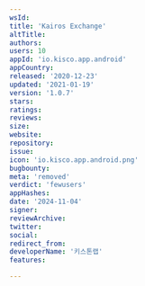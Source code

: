 ```yaml
---
wsId: 
title: 'Kairos Exchange'
altTitle: 
authors: 
users: 10
appId: 'io.kisco.app.android'
appCountry: 
released: '2020-12-23'
updated: '2021-01-19'
version: '1.0.7'
stars: 
ratings: 
reviews: 
size: 
website: 
repository: 
issue: 
icon: 'io.kisco.app.android.png'
bugbounty: 
meta: 'removed'
verdict: 'fewusers'
appHashes: 
date: '2024-11-04'
signer: 
reviewArchive: 
twitter: 
social: 
redirect_from: 
developerName: '키스톤랩'
features: 

---
```


